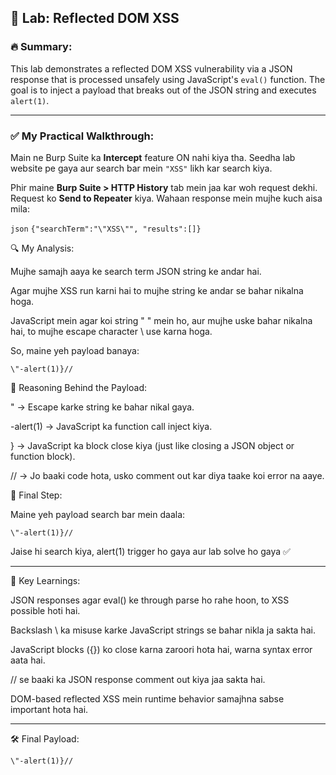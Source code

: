 ## 🧪 Lab: Reflected DOM XSS

### 🔥 Summary:

This lab demonstrates a reflected DOM XSS vulnerability via a JSON response that is processed unsafely using JavaScript's `eval()` function. The goal is to inject a payload that breaks out of the JSON string and executes `alert(1)`.

---

### ✅ My Practical Walkthrough:

Main ne Burp Suite ka **Intercept** feature ON nahi kiya tha. Seedha lab website pe gaya aur search bar mein `"XSS"` likh kar search kiya.

Phir maine **Burp Suite > HTTP History** tab mein jaa kar woh request dekhi. Request ko **Send to Repeater** kiya. Wahaan response mein mujhe kuch aisa mila:

```json```
```{"searchTerm":"\"XSS\"", "results":[]}```

🔍 My Analysis:

Mujhe samajh aaya ke search term JSON string ke andar hai.

Agar mujhe XSS run karni hai to mujhe string ke andar se bahar nikalna hoga.

JavaScript mein agar koi string " "  mein ho, aur mujhe uske bahar nikalna hai, to mujhe escape character \ use karna hoga.

So, maine yeh payload banaya:


```\"-alert(1)}//```

🧠 Reasoning Behind the Payload:

\" → Escape karke string ke bahar nikal gaya.

-alert(1) → JavaScript ka function call inject kiya.

} → JavaScript ka block close kiya (just like closing a JSON object or function block).

// → Jo baaki code hota, usko comment out kar diya taake koi error na aaye.


🧪 Final Step:

Maine yeh payload search bar mein daala:

```\"-alert(1)}//```

Jaise hi search kiya, alert(1) trigger ho gaya aur lab solve ho gaya ✅


---

🧾 Key Learnings:

JSON responses agar eval() ke through parse ho rahe hoon, to XSS possible hoti hai.

Backslash \ ka misuse karke JavaScript strings se bahar nikla ja sakta hai.

JavaScript blocks ({}) ko close karna zaroori hota hai, warna syntax error aata hai.

// se baaki ka JSON response comment out kiya jaa sakta hai.

DOM-based reflected XSS mein runtime behavior samajhna sabse important hota hai.



---

🛠️ Final Payload:

```\"-alert(1)}//```
